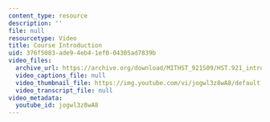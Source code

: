 ```yaml
---
content_type: resource
description: ''
file: null
resourcetype: Video
title: Course Introduction
uid: 376f5083-ade9-4eb4-1ef0-04305ad7839b
video_files:
  archive_url: https://archive.org/download/MITHST_921S09/HST.921_intro_final_300k.mp4
  video_captions_file: null
  video_thumbnail_file: https://img.youtube.com/vi/jogwl3z8wA8/default.jpg
  video_transcript_file: null
video_metadata:
  youtube_id: jogwl3z8wA8
---
```

